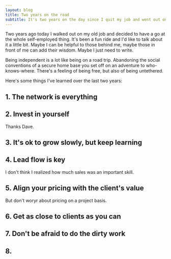 ```yaml
---
layout: blog
title: Two years on the road
subtitle: It's two years on the day since I quit my job and went out on my own. Some thoughts.
---
```


Two years ago today I walked out on my old job and decided to have a go at the whole self-employed thing. It's been a fun ride and I'd like to talk about it a little bit. Maybe I can be helpful to those behind me, maybe those in front of me can add their wisdom. Maybe I just need to write.

Being independent is a lot like being on a road trip. Abandoning the social conventions of a secure home base you set off on an adventure to who-knows-where. There's a feeling of being free, but also of being untethered.

Here's some things I've learned over the last two years:

## 1. The network is everything

## 2. Invest in yourself

Thanks Dave.

## 3. It's ok to grow slowly, but keep learning

## 4. Lead flow is key

I don't think I realized how much sales was an important skill.

## 5. Align your pricing with the client's value

But don't woryr about pricing on a project basis.

## 6. Get as close to clients as you can

## 7. Don't be afraid to do the dirty work

## 8. 
